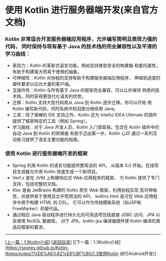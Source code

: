 # 使⽤ Kotlin 进⾏服务器端开发(来自官方文档)

### Kotlin ⾮常适合开发服务器端应⽤程序，允许编写简明且表现⼒强的代码， 同时保持与现有基于 Java 的技术栈的完全兼容性以及平滑的学习曲线：

- 表现⼒：Kotlin 的⾰新式语⾔功能，例如⽀持类型安全的构建器 和委托属性，有助于构建强⼤⽽易于使⽤的抽象。
- 可伸缩性：Kotlin 对协程的⽀持有助于构建服务器端应⽤程序， 伸缩到适度的硬件要求以应对⼤量的客⼾端。
- 互操作性：Kotlin 与所有基于 Java 的框架完全兼容，可以让你保持 熟悉的技术栈，同时获得更现代化语⾔的优势。
- 迁移：Kotlin ⽀持⼤型代码库从 Java 到 Kotlin 逐步迁移。你可以开始 ⽤ Kotlin 编写新代码，同时系统中较旧部分继续⽤ Java。
- ⼯具：除了很棒的 IDE ⽀持之外，Kotlin 还为 IntelliJ IDEA Ultimate 的插件提供了框架特定的⼯具（例如 Spring）。
- 学习曲线：对于 Java 开发⼈员，Kotlin ⼊⻔很容易。包含在 Kotlin 插件中的⾃动 Java 到 Kotlin 的转换器 有助于迈出第⼀步。Kotlin ⼼印 通过⼀系列互动练习提供了语⾔主要功能的指南。

### 使⽤ Kotlin 进⾏服务器端开发的框架

- Spring 利⽤ Kotlin 的语⾔功能提供更简洁的 API， 从版本 5.0 开始。在线项⽬⽣成器允许⽤ Kotlin 快速⽣成⼀个新项⽬。
- Vert.x 是在 JVM 上构建响应式 Web 应⽤程序的框架， 为 Kotlin 提供了专⻔⽀持，包括完整的⽂档。
- Ktor 是由 JetBrains 构建的 Kotlin 原⽣ Web 框架，利⽤协程实现 ⾼可伸缩性，并提供易于使⽤且合乎惯⽤法的 API。
kotlinx.html 是可在 Web 应⽤程序中⽤于构建 HTML 的 DSL。 它可以作为传统模板系统（如JSP和FreeMarker）的替代品。
- 通过相应 Java 驱动程序进⾏持久化的可⽤选项包括直接 JDBC 访问、JPA 以及使⽤ NoSQL 数据库。 对于 JPA，kotlin-jpa 编译器插件使 Kotlin 编译的类适应框架的要求。

---
[[上一篇：1.1Kotlin介绍](https://sogrey.github.io/Kotlin-Notes/notes/1%E6%A6%82%E8%BF%B0/1.1Kotlin%E4%BB%8B%E7%BB%8D)] [[返回目录](https://sogrey.github.io/Kotlin-Notes/)] [[下一篇：1.3Kotlin介绍](https://sogrey.github.io/Kotlin-Notes/notes/1%E6%A6%82%E8%BF%B0/1.3使用Kotlin 进行Android开发)]